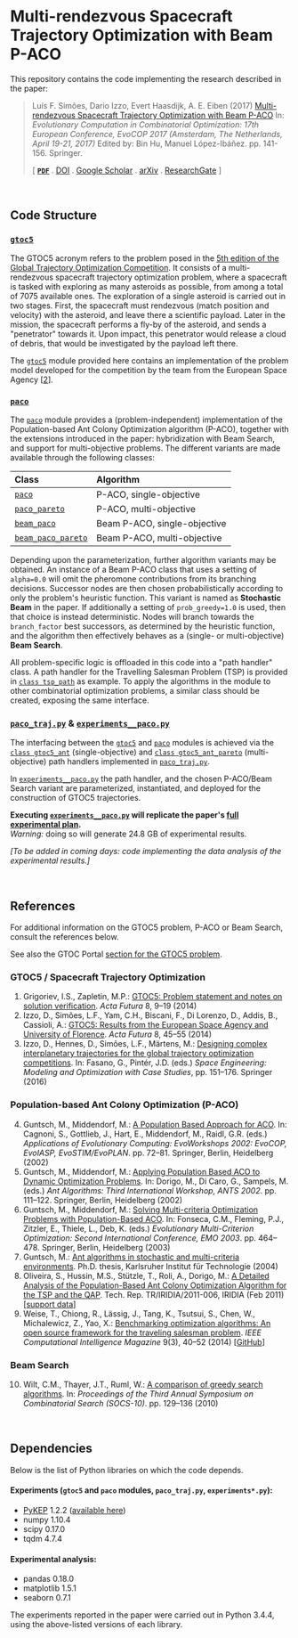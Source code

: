 # Multi-rendezvous Spacecraft Trajectory Optimization with Beam P-ACO #

This repository contains the code implementing the research described in the paper:

> Luís F. Simões, Dario Izzo, Evert Haasdijk, A. E. Eiben (2017) [Multi-rendezvous Spacecraft Trajectory Optimization with Beam P-ACO][DOI] In: *Evolutionary Computation in Combinatorial Optimization: 17th European Conference, EvoCOP 2017 (Amsterdam, The Netherlands, April 19-21, 2017)* Edited by: Bin Hu, Manuel López-Ibáñez. pp. 141-156. Springer.
>
> [ **[`PDF`][arXivPDF]** . [DOI][DOI] . [Google Scholar][Scholar] . [arXiv][arXiv] . [ResearchGate][RG] ]


&nbsp;
## Code Structure ##

### [`gtoc5`](gtoc5) ###

The GTOC5 acronym refers to the problem posed in the [5th edition of the Global Trajectory Optimization Competition][gtoc5@portal].
It consists of a multi-rendezvous spacecraft trajectory optimization problem, where a spacecraft is tasked with exploring as many asteroids as possible, from among a total of 7075 available ones. The exploration of a single asteroid is carried out in two stages. First, the spacecraft must rendezvous (match position and velocity) with the asteroid, and leave there a scientific payload. Later in the mission, the spacecraft performs a fly-by of the asteroid, and sends a "penetrator" towards it. Upon impact, this penetrator would release a cloud of debris, that would be investigated by the payload left there.

The [`gtoc5`](gtoc5) module provided here contains an implementation of the problem model developed for the competition by the team from the European Space Agency [[2][ref2]].


### [`paco`](paco) ###

The [`paco`](paco) module provides a (problem-independent) implementation of the Population-based Ant Colony Optimization algorithm (P-ACO), together with the extensions introduced in the paper: hybridization with Beam Search, and support for multi-objective problems. The different variants are made available through the following classes:

| Class                                   | Algorithm                    |
|:--------------------------------------- |:---------------------------- |
| [`paco`](paco/paco.py#L132)             | P-ACO, single-objective      |
| [`paco_pareto`](paco/paco.py#L627)      | P-ACO, multi-objective       |
| [`beam_paco`](paco/paco.py#L390)        | Beam P-ACO, single-objective |
| [`beam_paco_pareto`](paco/paco.py#L631) | Beam P-ACO, multi-objective  |

Depending upon the parameterization, further algorithm variants may be obtained. An instance of a Beam P-ACO class that uses a setting of `alpha=0.0` will omit the pheromone contributions from its branching decisions. Successor nodes are then chosen probabilistically according to only the problem's heuristic function. This variant is named as **Stochastic Beam** in the paper. If additionally a setting of `prob_greedy=1.0` is used, then that choice is instead deterministic. Nodes will branch towards the `branch_factor` best successors, as determined by the heuristic function, and the algorithm then effectively behaves as a (single- or multi-objective) **Beam Search**.

All problem-specific logic is offloaded in this code into a "path handler" class. A path handler for the Travelling Salesman Problem (TSP) is provided in [`class tsp_path`](paco/paco.py#L15) as example. To apply the algorithms in the module to other combinatorial optimization problems, a similar class should be created, exposing the same interface.


### [`paco_traj.py`](paco_traj.py) & [`experiments__paco.py`](experiments__paco.py) ###

The interfacing between the [`gtoc5`](gtoc5) and [`paco`](paco) modules is achieved via the [`class gtoc5_ant`](paco_traj.py#L393) (single-objective) and [`class gtoc5_ant_pareto`](paco_traj.py#L516) (multi-objective) path handlers implemented in [`paco_traj.py`](paco_traj.py).

In [`experiments__paco.py`](experiments__paco.py) the path handler, and the chosen P-ACO/Beam Search variant are parameterized, instantiated, and deployed for the construction of GTOC5 trajectories.

**Executing [`experiments__paco.py`](experiments__paco.py) will replicate the paper's [full experimental plan](experiments__paco.py#L338).**
<br>*Warning:* doing so will generate 24.8 GB of experimental results.


*[To be added in coming days: code implementing the data analysis of the experimental results.]*


&nbsp;
## References ##

For additional information on the GTOC5 problem, P-ACO or Beam Search, consult the references below.

See also the GTOC Portal [section for the GTOC5 problem][gtoc5@portal].

### GTOC5 / Spacecraft Trajectory Optimization ###

1. Grigoriev, I.S., Zapletin, M.P.: [GTOC5: Problem statement and notes on solution verification][ref1]. *Acta Futura* 8, 9–19 (2014)
2. Izzo, D., Simões, L.F., Yam, C.H., Biscani, F., Di Lorenzo, D., Addis, B., Cassioli, A.: [GTOC5: Results from the European Space Agency and University of Florence][ref2]. *Acta Futura* 8, 45–55 (2014)
3. Izzo, D., Hennes, D., Simões, L.F., Märtens, M.: [Designing complex interplanetary trajectories for the global trajectory optimization competitions][ref3]. In: Fasano, G., Pintér, J.D. (eds.) *Space Engineering: Modeling and Optimization with Case Studies*, pp. 151–176. Springer (2016)

### Population-based Ant Colony Optimization (P-ACO) ###

4. Guntsch, M., Middendorf, M.: [A Population Based Approach for ACO][ref4]. In: Cagnoni, S., Gottlieb, J., Hart, E., Middendorf, M., Raidl, G.R. (eds.) *Applications of Evolutionary Computing: EvoWorkshops 2002: EvoCOP, EvoIASP, EvoSTIM/EvoPLAN*. pp. 72–81. Springer, Berlin, Heidelberg (2002)
5. Guntsch, M., Middendorf, M.: [Applying Population Based ACO to Dynamic Optimization Problems][ref5]. In: Dorigo, M., Di Caro, G., Sampels, M. (eds.) *Ant Algorithms: Third International Workshop, ANTS 2002*. pp. 111–122. Springer, Berlin, Heidelberg (2002)
6. Guntsch, M., Middendorf, M.: [Solving Multi-criteria Optimization Problems with Population-Based ACO][ref6]. In: Fonseca, C.M., Fleming, P.J., Zitzler, E., Thiele, L., Deb, K. (eds.) *Evolutionary Multi-Criterion Optimization: Second International Conference, EMO 2003*. pp. 464–478. Springer, Berlin, Heidelberg (2003)
7. Guntsch, M.: [Ant algorithms in stochastic and multi-criteria environments][ref7]. Ph.D. thesis, Karlsruher Institut für Technologie (2004)
8. Oliveira, S., Hussin, M.S., Stützle, T., Roli, A., Dorigo, M.: [A Detailed Analysis of the Population-Based Ant Colony Optimization Algorithm for the TSP and the QAP][ref8]. Tech. Rep. TR/IRIDIA/2011-006, IRIDIA (Feb 2011) [[support data][ref8supp]]
9. Weise, T., Chiong, R., Lässig, J., Tang, K., Tsutsui, S., Chen, W., Michalewicz, Z., Yao, X.: [Benchmarking optimization algorithms: An open source framework for the traveling salesman problem][ref9]. *IEEE Computational Intelligence Magazine* 9(3), 40–52 (2014) [[GitHub][ref9code]]

### Beam Search ###

10. Wilt, C.M., Thayer, J.T., Ruml, W.: [A comparison of greedy search algorithms][ref10]. In: *Proceedings of the Third Annual Symposium on Combinatorial Search (SOCS-10)*. pp. 129–136 (2010)


&nbsp;
## Dependencies ##

Below is the list of Python libraries on which the code depends.

#### Experiments (``gtoc5`` and ``paco`` modules, `paco_traj.py`, ``experiments*.py``): ####

* [PyKEP][pykep] 1.2.2 ([available here][pk122])
* numpy 1.10.4
* scipy 0.17.0
* tqdm 4.7.4

#### Experimental analysis: ####

* pandas 0.18.0
* matplotlib 1.5.1
* seaborn 0.7.1

The experiments reported in the paper were carried out in Python 3.4.4, using the above-listed versions of each library.



[arXiv]: https://arxiv.org/abs/1704.00702
[arXivPDF]: https://arxiv.org/pdf/1704.00702.pdf
[DOI]: http://dx.doi.org/10.1007/978-3-319-55453-2_10
[Scholar]: https://scholar.google.com/scholar_lookup?title=Multi-rendezvous%20Spacecraft%20Trajectory%20Optimization%20with%20Beam%20P-ACO
[RG]: https://www.researchgate.net/publication/315071181_Multi-rendezvous_Spacecraft_Trajectory_Optimization_with_Beam_P-ACO

[gtoc5@portal]: https://sophia.estec.esa.int/gtoc_portal/?page_id=25
[ref1]: http://dx.doi.org/10.2420/AF08.2014.9
[ref2]: http://dx.doi.org/10.2420/AF08.2014.45
[ref3]: http://dx.doi.org/10.1007/978-3-319-41508-6_6

[ref4]: http://dx.doi.org/10.1007/3-540-46004-7_8
[ref5]: http://dx.doi.org/10.1007/3-540-45724-0_10
[ref6]: http://dx.doi.org/10.1007/3-540-36970-8_33
[ref7]: http://d-nb.info/1013929756
[ref8]: http://iridia.ulb.ac.be/IridiaTrSeries/link/IridiaTr2011-006.pdf
[ref8supp]: http://iridia.ulb.ac.be/supp/IridiaSupp2011-010/
[ref9]: http://dx.doi.org/10.1109/MCI.2014.2326101
[ref9code]: https://github.com/optimizationBenchmarking/tspSuite

[ref10]: http://www.aaai.org/ocs/index.php/SOCS/SOCS10/paper/viewFile/2101/2515

[pykep]: https://esa.github.io/pykep/
[pk122]: https://github.com/esa/pykep/releases/tag/1.2.2
